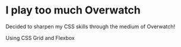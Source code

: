 # I play too much Overwatch

Decided to sharpen my CSS skills through the medium of Overwatch!

Using CSS Grid and Flexbox
